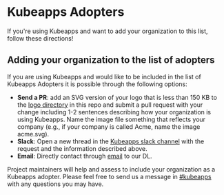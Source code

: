 # Kubeapps Adopters

If you're using Kubeapps and want to add your organization to this list, follow these directions!

## Adding your organization to the list of adopters

If you are using Kubeapps and would like to be included in the list of Kubeapps Adopters it is possible through the following options:

- **Send a PR**: add an SVG version of your logo that is less than 150 KB to the [logo directory](../img/logos/) in this repo and submit a pull request with your change including 1-2 sentences describing how your organization is using Kubeapps. Name the image file something that reflects your company (e.g., if your company is called Acme, name the image acme.svg).
- **Slack**: Open a new thread in the [Kubeapps slack channel](https://kubernetes.slack.com/messages/kubeapps) with the request and the information described above.
- **Email**: Directly contact through [email](tanzu-kubeapps-team@vmware.com) to our DL.

Project maintainers will help and assess to include your organization as a Kubeapps adopter. Please feel free to send us a message in [#kubeapps](https://kubernetes.slack.com/messages/kubeapps) with any questions you may have.
